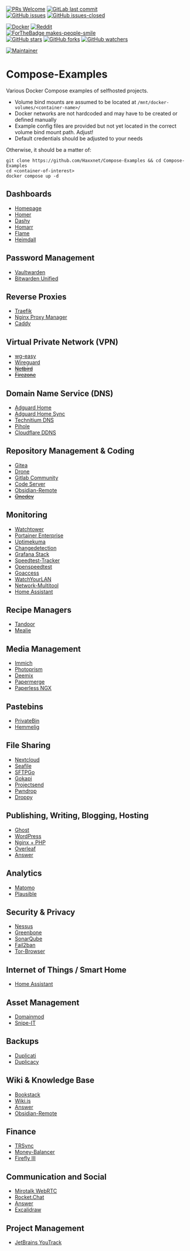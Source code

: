 [![PRs Welcome](https://img.shields.io/badge/PRs-welcome-brightgreen.svg?style=flat-square)](http://makeapullrequest.com)
[![GitLab last commit](https://img.shields.io/github/last-commit/Haxxnet/Compose-Examples.svg)](https://GitHub.com/Haxxnet/Compose-Examples/commits/)<br>
[![GitHub issues](https://img.shields.io/github/issues/Haxxnet/Compose-Examples.svg)](https://GitHub.com/Haxxnet/Compose-Examples/issues/)
[![GitHub issues-closed](https://img.shields.io/github/issues-closed/Haxxnet/Compose-Examples.svg)](https://GitHub.com/Naereen/Haxxnet/Compose-Examples/issues?q=is%3Aissue+is%3Aclosed)

[![Docker](https://badgen.net/badge/icon/docker%20compose?icon=docker&label)](https://https://docker.com/)
[![Reddit](https://badgen.net/badge/icon/r%2fselfhosted?icon=reddit&label&color=red)](https://www.reddit.com/r/selfhosted)<br>
[![ForTheBadge makes-people-smile](http://ForTheBadge.com/images/badges/makes-people-smile.svg)](#)<br>
[![GitHub stars](https://img.shields.io/github/stars/Haxxnet/Compose-Examples.svg?style=social&label=Star&maxAge=2592000)](https://GitHub.com/Haxxnet/Compose-Examples/stargazers/)
[![GitHub forks](https://img.shields.io/github/forks/Haxxnet/Compose-Examples.svg?style=social&label=Fork&maxAge=2592000)](https://GitHub.com/Haxxnet/Compose-Examples/network/)
[![GitHub watchers](https://img.shields.io/github/watchers/Haxxnet/Compose-Examples.svg?style=social&label=Watch&maxAge=2592000)](https://GitHub.com/Haxxnet/Compose-Examples/watchers/)

[![Maintainer](https://img.shields.io/badge/maintainer-LRVT-orange)](https://github.com/l4rm4nd)

# Compose-Examples

Various Docker Compose examples of selfhosted projects.

- Volume bind mounts are assumed to be located at `/mnt/docker-volumes/<container-name>/`
- Docker networks are not hardcoded and may have to be created or defined manually
- Example config files are provided but not yet located in the correct volume bind mount path. Adjust!
- Default credentials should be adjusted to your needs

Otherwise, it should be a matter of:
````
git clone https://github.com/Haxxnet/Compose-Examples && cd Compose-Examples
cd <container-of-interest>
docker compose up -d 
````

## Dashboards
- [Homepage](homepage)
- [Homer](homer)
- [Dashy](dashy)
- [Homarr](homarr)
- [Flame](flame)
- [Heimdall](heimdall)

## Password Management
- [Vaultwarden](vaultwarden)
- [Bitwarden Unified](bitwarden-unified)

## Reverse Proxies
- [Traefik](traefik)
- [Nginx Proxy Manager](nginx-proxy-manager)
- [Caddy](caddy)

## Virtual Private Network (VPN)
- [wg-easy](wg-easy)
- [Wireguard](wireguard)
- ~~[Netbird](https://github.com/netbirdio/netbird)~~
- ~~[Firezone](https://github.com/firezone/firezone)~~

## Domain Name Service (DNS)
- [Adguard Home](adguard-home)
- [Adguard Home Sync](adguard-home-sync)
- [Technitium DNS](technitium-dns)
- [Pihole](pihole)
- [Cloudflare DDNS](cloudflare-ddns)

## Repository Management & Coding
- [Gitea](gitea)
- [Drone](drone)
- [Gitlab Community](gitlab-ce)
- [Code Server](code-server)
- [Obsidian-Remote](obsidian-remote)
- ~~[Onedev](https://github.com/theonedev/onedev)~~

## Monitoring
- [Watchtower](watchtower)
- [Portainer Enterprise](portainer-ee)
- [Uptimekuma](uptimekuma)
- [Changedetection](changedetection)
- [Grafana Stack](grafana-monitoring)
- [Speedtest-Tracker](speedtest-tracker)
- [Openspeedtest](openspeedtest)
- [Goaccess](nginx-proxy-manager-goaccess)
- [WatchYourLAN](watchyourlan)
- [Network-Multitool](network-multitool)
- [Home Assistant](homeassistant)

## Recipe Managers
- [Tandoor](tandoor)
- [Mealie](mealie)

## Media Management
- [Immich](immich)
- [Photoprism](photoprism)
- [Deemix](deemix)
- [Papermerge](papermerge)
- [Paperless NGX](paperless-ngx)

## Pastebins
- [PrivateBin](privatebin)
- [Hemmelig](hemmelig)

## File Sharing
- [Nextcloud](nextcloud)
- [Seafile](seafile)
- [SFTPGo](sftpgo)
- [Gokapi](gokapi)
- [Projectsend](projectsend)
- [Pwndrop](pwndrop)
- [Droppy](droppy)

## Publishing, Writing, Blogging, Hosting
- [Ghost](ghost)
- [WordPress](wordpress)
- [Nginx + PHP](nginx-php)
- [Overleaf](overleaf)
- [Answer](answer)

## Analytics
- [Matomo](matomo)
- [Plausible](plausible)

## Security & Privacy
- [Nessus](nessus)
- [Greenbone](greenbone)
- [SonarQube](sonarqube)
- [Fail2ban](fail2ban)
- [Tor-Browser](tor-browser)

## Internet of Things / Smart Home
- [Home Assistant](homeassistant)

## Asset Management
- [Domainmod](domainmod)
- [Snipe-IT](snipe-it)

## Backups
- [Duplicati](duplicati)
- [Duplicacy](duplicacy)

## Wiki & Knowledge Base
- [Bookstack](bookstack)
- [Wiki.js](wikijs)
- [Answer](answer)
- [Obsidian-Remote](obsidian-remote)

## Finance
- [TRSync](trsync)
- [Money-Balancer](money-balancer)
- [Firefly III](firefly-iii)

## Communication and Social
- [Mirotalk WebRTC](mirotalk)
- [Rocket.Chat](rocketchat)
- [Answer](answer)
- [Excalidraw](excalidraw)

## Project Management
- [JetBrains YouTrack](youtrack)
